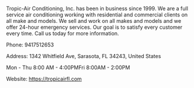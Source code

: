Tropic-Air Conditioning, Inc. has been in business since 1999. We are a full service air conditioning working with residential and commercial clients on all make and models. We sell and work on all makes and models and we offer 24-hour emergency services. Our goal is to satisfy every customer every time. Call us today for more information.


Phone: 9417512653

Address: 1342 Whitfield Ave, Sarasota, FL 34243, United States

Mon - Thu 8:00 AM - 4:00PMFri 8:00AM - 2:00PM

Website: https://tropicairfl.com 


